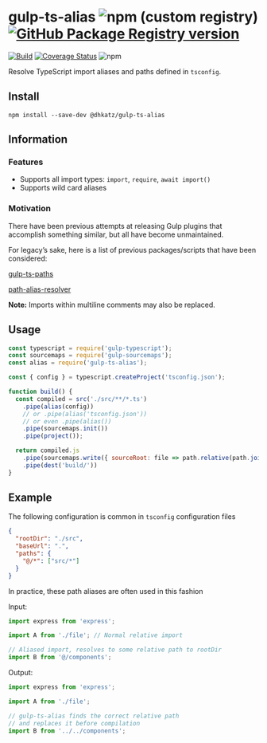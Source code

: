 # gulp-ts-alias ![npm (custom registry)](https://img.shields.io/npm/v/@dhkatz/gulp-ts-alias?logo=npm) [![GitHub Package Registry version](https://img.shields.io/github/release/dhkatz/gulp-ts-alias.svg?label=gpr&logo=github)](https://github.com/dhkatz/gulp-ts-alias/packages/896848)


[![Build](https://github.com/dhkatz/gulp-ts-alias/actions/workflows/node.js.yml/badge.svg)](https://github.com/dhkatz/gulp-ts-alias/actions/workflows/node.js.yml)
[![Coverage Status](https://coveralls.io/repos/github/dhkatz/gulp-ts-alias/badge.svg?branch=master)](https://coveralls.io/github/dhkatz/gulp-ts-alias?branch=master) ![npm](https://img.shields.io/npm/dm/gulp-ts-alias)

Resolve TypeScript import aliases and paths defined in `tsconfig`.

## Install

`npm install --save-dev @dhkatz/gulp-ts-alias`

## Information

### Features

* Supports all import types: `import`, `require`, `await import()`
* Supports wild card aliases

### Motivation

There have been previous attempts at releasing Gulp plugins that accomplish something similar, but all have become unmaintained.

For legacy’s sake, here is a list of previous packages/scripts that have been considered:

[gulp-ts-paths](https://www.npmjs.com/package/gulp-ts-paths)

[path-alias-resolver](https://gist.github.com/azarus/f369ee2ab0283ba0793b0ccf0e9ec590)

**Note:** Imports within multiline comments may also be replaced.

## Usage

```javascript
const typescript = require('gulp-typescript');
const sourcemaps = require('gulp-sourcemaps');
const alias = require('gulp-ts-alias');

const { config } = typescript.createProject('tsconfig.json');

function build() {
  const compiled = src('./src/**/*.ts')
    .pipe(alias(config))
    // or .pipe(alias('tsconfig.json'))
    // or even .pipe(alias())
    .pipe(sourcemaps.init())
    .pipe(project());

  return compiled.js
    .pipe(sourcemaps.write({ sourceRoot: file => path.relative(path.join(file.cwd, file.path), file.base) }))
    .pipe(dest('build/'))
}
```

## Example

The following configuration is common in `tsconfig` configuration files

```json
{
  "rootDir": "./src",
  "baseUrl": ".",
  "paths": {
    "@/*": ["src/*"]
  }
}
```

In practice, these path aliases are often used in this fashion

Input:

```typescript
import express from 'express';

import A from './file'; // Normal relative import

// Aliased import, resolves to some relative path to rootDir
import B from '@/components';
```

Output:

```typescript
import express from 'express';

import A from './file';

// gulp-ts-alias finds the correct relative path
// and replaces it before compilation
import B from '../../components';
```
